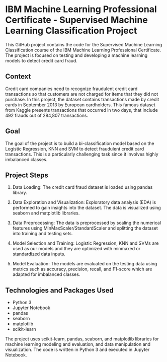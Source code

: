 # IBM Machine Learning Professional Certificate - Supervised Machine Learning Classification Project

This GitHub project contains the code for the Supervised Machine Learning Classification course of the IBM Machine Learning Professional Certificate. The project is focused on testing and developing a machine learning models to detect credit card fraud.

## Context
Credit card companies need to recognize fraudulent credit card transactions so that customers are not charged for items that they did not purchase. In this project, the dataset contains transactions made by credit cards in September 2013 by European cardholders. This famous dataset from Kaggle presents transactions that occurred in two days, that include 492 frauds out of 284,807 transactions.

## Goal
The goal of the project is to build a bi-classification model based on the Logistic Regression, KNN and SVM to detect fraudulent credit card transactions. This is a particularly challenging task since it involves highly imbalanced classes.

## Project Steps

1. Data Loading: The credit card fraud dataset is loaded using pandas library.

1. Data Exploration and Visualization: Exploratory data analysis (EDA) is performed to gain insights into the dataset. The data is visualized using seaborn and matplotlib libraries.

2. Data Preprocessing: The data is preprocessed by scaling the numerical features using MinMaxScaler/StandardScaler and splitting the dataset into training and testing sets.

3. Model Selection and Training: Logistic Regression, KNN and SVMs are used as our models and they are optimized with minmaxed or standardized data inputs.

4. Model Evaluation: The models are evaluated on the testing data using metrics such as accuracy, precision, recall, and F1-score which are adapted for imbalanced classes.

## Technologies and Packages Used
- Python 3
- Jupyter Notebook
- pandas
- seaborn
- matplotlib
- scikit-learn

The project uses scikit-learn, pandas, seaborn, and matplotlib libraries for machine learning modeling and evaluation, and data manipulation and visualization. The code is written in Python 3 and executed in Jupyter Notebook.
